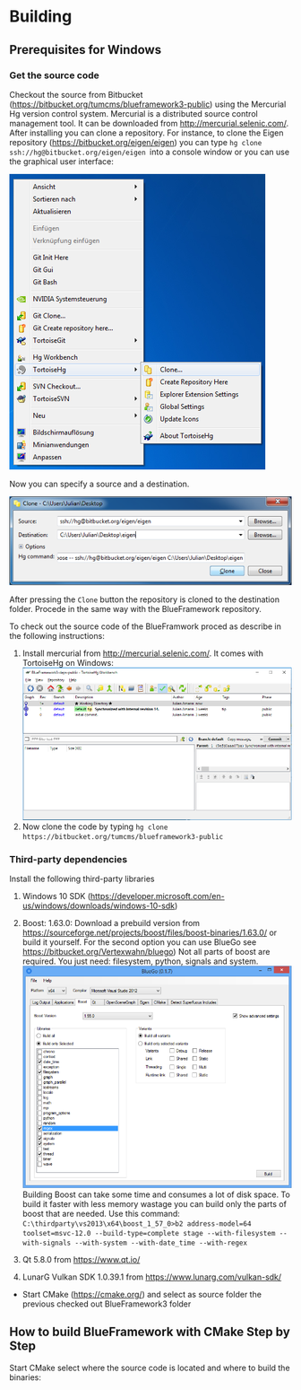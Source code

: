 # Building

## Prerequisites for Windows

### Get the source code

Checkout the source from Bitbucket (https://bitbucket.org/tumcms/blueframework3-public) using the Mercurial Hg version control system. Mercurial is a distributed source control management tool. It can be downloaded from http://mercurial.selenic.com/. After installing you can clone a repository. For instance, to clone the Eigen repository (https://bitbucket.org/eigen/eigen) you can type `hg clone ssh://hg@bitbucket.org/eigen/eigen `into a console window or you can use the graphical user interface:

![TortoiseHg](images/thgui.png)

Now you can specify a source and a destination.

![TortoiseHg](images/thgui2.png)

After pressing the ```Clone``` button the repository is cloned to the destination folder. Procede in the same way with the BlueFramework repository.

To check out the source code of the BlueFramwork proced as describe in the following instructions:

1. Install mercurial from http://mercurial.selenic.com/. It comes with TortoiseHg on Windows:
![TortoiseHg](images/thg.png)
2. Now clone the code by typing `hg clone https://bitbucket.org/tumcms/blueframework3-public`

### Third-party dependencies

Install the following third-party libraries

1. Windows 10 SDK (https://developer.microsoft.com/en-us/windows/downloads/windows-10-sdk)

2. Boost: 1.63.0: Download a prebuild version from https://sourceforge.net/projects/boost/files/boost-binaries/1.63.0/ or build it yourself. For the second option you can use BlueGo see https://bitbucket.org/Vertexwahn/bluego)
Not all parts of boost are required. You just need: filesystem, python, signals and system.
![BlueGo](images/BlueGo.png)
Building Boost can take some time and consumes a lot of disk space. To build it faster with less memory wastage you can build only the parts of boost that are needed. Use this command:
`C:\thirdparty\vs2013\x64\boost_1_57_0>b2 address-model=64 toolset=msvc-12.0 --build-type=complete stage --with-filesystem --with-signals --with-system --with-date_time --with-regex`

3. Qt 5.8.0 from https://www.qt.io/

4. LunarG Vulkan SDK 1.0.39.1 from https://www.lunarg.com/vulkan-sdk/

- Start CMake (https://cmake.org/) and select as source folder the previous checked out BlueFramework3 folder

## How to build BlueFramework with CMake Step by Step
Start CMake select where the source code is located and where to build the binaries: